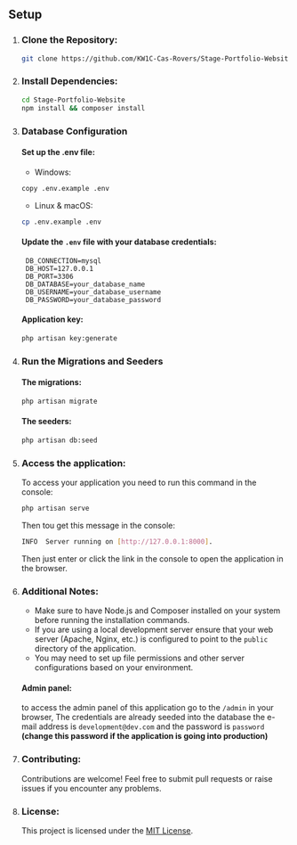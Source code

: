 ## Setup

1. ### Clone the Repository:

   ```bash
   git clone https://github.com/KW1C-Cas-Rovers/Stage-Portfolio-Website.git
   ```

2. ### Install Dependencies:
    ```bash
    cd Stage-Portfolio-Website
    npm install && composer install
    ```

3. ### Database Configuration

   #### Set up the .env file:

   + Windows:

    ```bash
    copy .env.example .env
    ```
   + Linux & macOS:
   ```bash
   cp .env.example .env
   ```
   
   #### Update the `.env` file with your database credentials:
   ```dotenv
    DB_CONNECTION=mysql
    DB_HOST=127.0.0.1
    DB_PORT=3306
    DB_DATABASE=your_database_name
    DB_USERNAME=your_database_username
    DB_PASSWORD=your_database_password
   ```
   
    #### Application key:
    ```bash
    php artisan key:generate
    ```
   
4. ### Run the Migrations and Seeders

    #### The migrations:
    
    ```bash
    php artisan migrate
    ```
   
    #### The seeders:
    ```bash
    php artisan db:seed
    ```

5. ### Access the application:
    
    To access your application you need to run this command in the console:
    ```bash
    php artisan serve
    ```
   Then tou get this message in the console:
    ```bash
    INFO  Server running on [http://127.0.0.1:8000].
    ```
   Then just enter or click the link in the console to open the application in the browser.

6. ### Additional Notes:
    - Make sure to have Node.js and Composer installed on your system before running the installation commands.
    - If you are using a local development server ensure that your web server (Apache, Nginx, etc.) is configured to point to the `public` directory of the application.
    - You may need to set up file permissions and other server configurations based on your environment.

   #### Admin panel:
    to access the admin panel of this application go to the `/admin` in your browser, The credentials are already seeded into the database the e-mail address is `development@dev.com` and the password is `password` **(change this password if the application is going into production)**

7. ### Contributing:
   Contributions are welcome! Feel free to submit pull requests or raise issues if you encounter any problems.
8. ### License:
   This project is licensed under the [MIT License](LICENSE).
